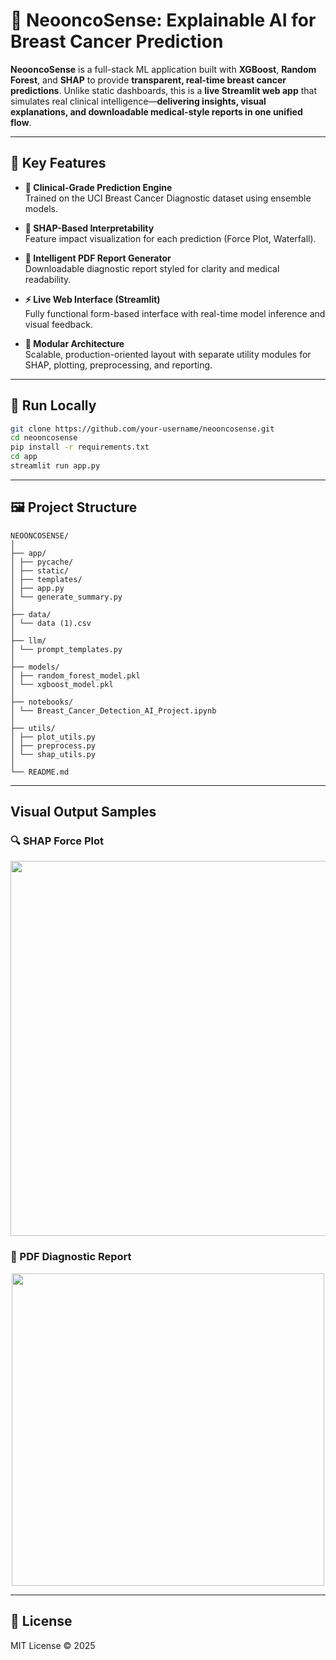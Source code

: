 # 🧠 NeooncoSense: Explainable AI for Breast Cancer Prediction

**NeooncoSense** is a full-stack ML application built with **XGBoost**, **Random Forest**, and **SHAP** to provide **transparent, real-time breast cancer predictions**. Unlike static dashboards, this is a **live Streamlit web app** that simulates real clinical intelligence—**delivering insights, visual explanations, and downloadable medical-style reports in one unified flow**.

---

## 🚀 Key Features

- **🎯 Clinical-Grade Prediction Engine**  
  Trained on the UCI Breast Cancer Diagnostic dataset using ensemble models.

- **🧠 SHAP-Based Interpretability**  
  Feature impact visualization for each prediction (Force Plot, Waterfall).

- **📄 Intelligent PDF Report Generator**  
  Downloadable diagnostic report styled for clarity and medical readability.

- **⚡ Live Web Interface (Streamlit)**  
  Fully functional form-based interface with real-time model inference and visual feedback.

- **🧱 Modular Architecture**  
  Scalable, production-oriented layout with separate utility modules for SHAP, plotting, preprocessing, and reporting.

---

## 🧪 Run Locally

```bash
git clone https://github.com/your-username/neooncosense.git
cd neooncosense
pip install -r requirements.txt
cd app
streamlit run app.py
```

---

## 🖼️ Project Structure

```
NEOONCOSENSE/
│
├── app/
│ ├── pycache/ 
│ ├── static/
│ ├── templates/ 
│ ├── app.py 
│ └── generate_summary.py 
│
├── data/
│ └── data (1).csv 
│
├── llm/
│ └── prompt_templates.py 
│
├── models/
│ ├── random_forest_model.pkl 
│ └── xgboost_model.pkl 
│
├── notebooks/
│ └── Breast_Cancer_Detection_AI_Project.ipynb 
│
├── utils/
│ ├── plot_utils.py 
│ ├── preprocess.py
│ └── shap_utils.py 
│
└── README.md 
```

---

##  Visual Output Samples

### 🔍 SHAP Force Plot

<p align="center">
  <img src="assets/shap_force_example.png" width="600"/>
</p>

### 📄 PDF Diagnostic Report

<p align="center">
  <img src="assets/pdf_example_page.png" width="500"/>
</p>

---

## 📄 License

MIT License © 2025
